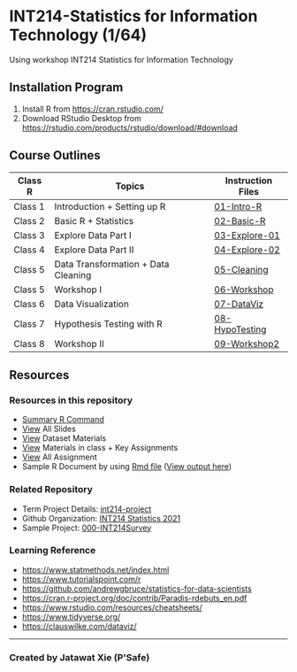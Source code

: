 # INT214-Statistics for Information Technology (1/64)

Using workshop INT214 Statistics for Information Technology

## Installation Program

1. Install R from https://cran.rstudio.com/
2. Download RStudio Desktop from https://rstudio.com/products/rstudio/download/#download

## Course Outlines

| Class R | Topics                              | Instruction Files                            |
| ------- | ----------------------------------- | -------------------------------------------- |
| Class 1 | Introduction + Setting up R         | [01-Intro-R](workshop/01-intro-R.md)         |
| Class 2 | Basic R + Statistics                | [02-Basic-R](workshop/02-Basic-R.md)         |
| Class 3 | Explore Data Part I                 | [03-Explore-01](workshop/03-Explore-01.md)   |
| Class 4 | Explore Data Part II                | [04-Explore-02](workshop/04-Explore-02.md)   |
| Class 5 | Data Transformation + Data Cleaning | [05-Cleaning](workshop/05-Cleaning.md)       |
| Class 5 | Workshop I                          | [06-Workshop](workshop/06-Workshop1.md)      |
| Class 6 | Data Visualization                  | [07-DataViz](workshop/07-DataViz.md)         |
| Class 7 | Hypothesis Testing with R           | [08-HypoTesting](workshop/08-HypoTesting.md) |
| Class 8 | Workshop II                         | [09-Workshop2](workshop/09-Workshop2.md)     |

## Resources

### Resources in this repository

- [Summary R Command](workshop/Summary.md)
- [View](https://drive.google.com/drive/folders/0B2HRApZM_XXyfklvV014ZERlSEo0b29STjh4ZXFPdVdZTzNFazhtX0xpbzBLZHB6R3hEbDA?resourcekey=0-OIoRGd_ejSlr0gYZea5dcg&usp=drive_link) All Slides
- [View](https://github.com/safesit23/INT214-Statistics/tree/main/datasets) Dataset Materials
- [View](https://github.com/safesit23/INT214-Statistics/tree/main/files) Materials in class + Key Assignments
- [View](https://github.com/safesit23/INT214-Statistics/tree/main/assignment) All Assignment
- Sample R Document by using [Rmd file](https://github.com/safesit23/INT214-Statistics/blob/main/files/SampleRDoc.Rmd) ([View output here](https://safesit23.github.io/INT214-Statistics/files/SampleRDoc.html))

### Related Repository

- Term Project Details: [int214-project](https://github.com/sit-2021-int214/int214-project)
- Github Organization: [INT214 Statistics 2021](https://github.com/sit-2021-int214)
- Sample Project: [000-INT214Survey](https://github.com/sit-2021-int214/000-INT214Survey)

### Learning Reference

- https://www.statmethods.net/index.html
- https://www.tutorialspoint.com/r
- https://github.com/andrewgbruce/statistics-for-data-scientists
- https://cran.r-project.org/doc/contrib/Paradis-rdebuts_en.pdf
- https://www.rstudio.com/resources/cheatsheets/
- https://www.tidyverse.org/
- https://clauswilke.com/dataviz/

---

### Created by Jatawat Xie (P'Safe)
